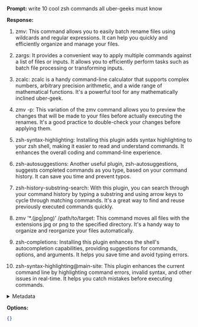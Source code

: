 **Prompt:**
write 10 cool zsh commands all uber-geeks must know

**Response:**
1. zmv: This command allows you to easily batch rename files using wildcards and regular expressions. It can help you quickly and efficiently organize and manage your files.

2. zargs: It provides a convenient way to apply multiple commands against a list of files or inputs. It allows you to efficiently perform tasks such as batch file processing or transforming inputs.

3. zcalc: zcalc is a handy command-line calculator that supports complex numbers, arbitrary precision arithmetic, and a wide range of mathematical functions. It's a powerful tool for any mathematically inclined uber-geek.

4. zmv -p: This variation of the zmv command allows you to preview the changes that will be made to your files before actually executing the renames. It's a good practice to double-check your changes before applying them.

5. zsh-syntax-highlighting: Installing this plugin adds syntax highlighting to your zsh shell, making it easier to read and understand commands. It enhances the overall coding and command-line experience.

6. zsh-autosuggestions: Another useful plugin, zsh-autosuggestions, suggests completed commands as you type, based on your command history. It can save you time and prevent typos.

7. zsh-history-substring-search: With this plugin, you can search through your command history by typing a substring and using arrow keys to cycle through matching commands. It's a great way to find and reuse previously executed commands quickly.

8. zmv '*.(jpg|png)' /path/to/target: This command moves all files with the extensions jpg or png to the specified directory. It's a handy way to organize and reorganize your files automatically.

9. zsh-completions: Installing this plugin enhances the shell's autocompletion capabilities, providing suggestions for commands, options, and arguments. It helps you save time and avoid typing errors.

10. zsh-syntax-highlighting@main-site: This plugin enhances the current command line by highlighting command errors, invalid syntax, and other issues in real-time. It helps you catch mistakes before executing commands.

<details><summary>Metadata</summary>

- Duration: 10094 ms
- Datetime: 2024-01-09T14:07:19.581090
- Model: gpt-3.5-turbo-0613

</details>

**Options:**
```json
{}
```


